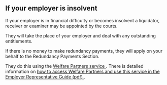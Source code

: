 ##  If your employer is insolvent

If your employer is in financial difficulty or becomes insolvent a liquidator,
receiver or examiner may be appointed by the courts.

They will take the place of your employer and deal with any outstanding
entitlements.

If there is no money to make redundancy payments, they will apply on your
behalf to the Redundancy Payments Section.

They do this using the [ Welfare Partners service
](https://www.welfarepartners.ie/Account/Login) . There is detailed
information on [ how to access Welfare Partners and use this service in the
Employer Representative Guide (pdf)
](https://www.gov.ie/pdf/?file=https://assets.gov.ie/139502/ffe1cd53-c2c8-43e4-a387-264ddc90f230.pdf#page=null)
.
